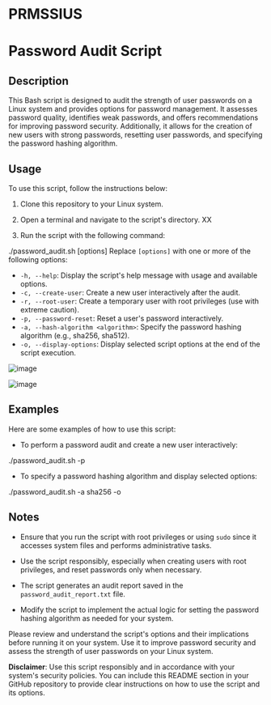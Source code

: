 # PRMSSIUS
# Password Audit Script

## Description

This Bash script is designed to audit the strength of user passwords on a Linux system and provides options for password management. It assesses password quality, identifies weak passwords, and offers recommendations for improving password security. Additionally, it allows for the creation of new users with strong passwords, resetting user passwords, and specifying the password hashing algorithm.

## Usage

To use this script, follow the instructions below:

1. Clone this repository to your Linux system.

2. Open a terminal and navigate to the script's directory.
XX
3. Run the script with the following command:









./password_audit.sh [options]
Replace `[options]` with one or more of the following options:

- `-h, --help`: Display the script's help message with usage and available options.
- `-c, --create-user`: Create a new user interactively after the audit.
- `-r, --root-user`: Create a temporary user with root privileges (use with extreme caution).
- `-p, --password-reset`: Reset a user's password interactively.
- `-a, --hash-algorithm <algorithm>`: Specify the password hashing algorithm (e.g., sha256, sha512).
- `-o, --display-options`: Display selected script options at the end of the script execution.


![image](https://github.com/hellowebscc/PRMSSIUS/assets/82586952/816f12e5-58d4-430e-a478-1a58066a7738)


![image](https://github.com/hellowebscc/PRMSSIUS/assets/82586952/b380ae4b-6f11-4684-9015-42d2b9fb8c0f)



## Examples

Here are some examples of how to use this script:

- To perform a password audit and create a new user interactively:






./password_audit.sh -p
- To specify a password hashing algorithm and display selected options:






./password_audit.sh -a sha256 -o
## Notes

- Ensure that you run the script with root privileges or using `sudo` since it accesses system files and performs administrative tasks.

- Use the script responsibly, especially when creating users with root privileges, and reset passwords only when necessary.

- The script generates an audit report saved in the `password_audit_report.txt` file.

- Modify the script to implement the actual logic for setting the password hashing algorithm as needed for your system.

Please review and understand the script's options and their implications before running it on your system. Use it to improve password security and assess the strength of user passwords on your Linux system.

**Disclaimer**: Use this script responsibly and in accordance with your system's security policies.
You can include this README section in your GitHub repository to provide clear instructions on how to use the script and its options.








